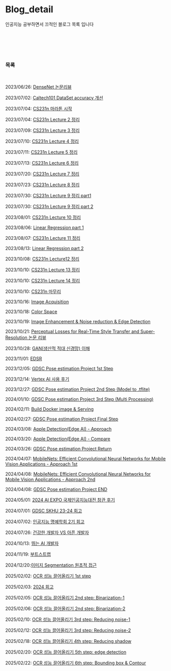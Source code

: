# Blog_detail

인공지능 공부하면서 끄적인 블로그 목록 입니다




</br>
</br>
</br>
</br>

### 목록
</br>

2023/06/26: [DenseNet 논문리뷰](https://velog.io/@fbckdgns3/DenseNet-%EB%85%BC%EB%AC%B8-%EB%A6%AC%EB%B7%B0)



2023/07/02: [Caltech101 DataSet accuracy 개선](https://velog.io/@fbckdgns3/Caltech101-DataSet-accuracy-%EA%B0%9C%EC%84%A0)



2023/07/04: [CS231n 마라톤 시작](https://velog.io/@fbckdgns3/CS231n-%EB%A7%88%EB%9D%BC%ED%86%A4-%EC%8B%9C%EC%9E%91)



2023/07/04: [CS231n Lecture 2 정리](https://velog.io/@fbckdgns3/CS231n-Lecture-2-%EC%A0%95%EB%A6%AC)



2023/07/09: [CS231n Lecture 3 정리](https://velog.io/@fbckdgns3/CS231n-Lecture-3-%EC%A0%95%EB%A6%AC-k125tc60)



2023/07/10: [CS231n Lecture 4 정리](https://velog.io/@fbckdgns3/CS231n-Lecture4-%EC%A0%95%EB%A6%AC)



2023/07/11: [CS231n Lecture 5 정리](https://velog.io/@fbckdgns3/CS231n-Lecture-5-%EC%A0%95%EB%A6%AC)



2023/07/13: [CS231n Lecture 6 정리](https://velog.io/@fbckdgns3/CS231n-Lecture-6-%EC%A0%95%EB%A6%AC)



2023/07/20: [CS231n Lecture 7 정리](https://velog.io/@fbckdgns3/CS231n-Lecture-7-%EC%A0%95%EB%A6%AC)



2023/07/23: [CS231n Lecture 8 정리](https://velog.io/@fbckdgns3/CS231n-8%EA%B0%95-%EC%A0%95%EB%A6%AC)



2023/07/30: [CS231n Lecture 9 정리 part1](https://velog.io/@fbckdgns3/CS231n-Lecture-9-%EC%A0%95%EB%A6%AC-part1)



2023/07/30: [CS231n Lecture 9 정리 part 2](https://velog.io/@fbckdgns3/CS231n-Lecture9-Part-2)



2023/08/01: [CS231n Lecture 10 정리](https://velog.io/@fbckdgns3/CS231n-Lecture-10-%EC%A0%95%EB%A6%AC)



2023/08/06: [Linear Regression part 1](https://velog.io/@fbckdgns3/Linear-Regression-part-1)



2023/08/07: [CS231n Lecture 11 정리](https://velog.io/@fbckdgns3/CS231n-Lecture-11-%EC%A0%95%EB%A6%AC)



2023/08/13: [Linear Regression part 2](https://velog.io/@fbckdgns3/Linear-Regression-part-2)



2023/10/08: [CS231n Lecture12 정리](https://velog.io/@fbckdgns3/CS231n-Lecture12-%EC%A0%95%EB%A6%AC)



2023/10/10: [CS231n Lecture 13 정리](https://velog.io/@fbckdgns3/CS231n-Lecture-13-%EC%A0%95%EB%A6%AC)



2023/10/10: [CS231n Lecture 14 정리](https://velog.io/@fbckdgns3/CS231n-Lecture-14-%EC%A0%95%EB%A6%AC)



2023/10/10: [CS231n 마무리](https://velog.io/@fbckdgns3/CS231n-%EB%A7%88%EB%AC%B4%EB%A6%AC)



2023/10/16: [Image Acquisition](https://velog.io/@fbckdgns3/Image-Acquisition)



2023/10/18: [Color Space](https://velog.io/@fbckdgns3/Color-Space-Image-Enhancement)


2023/10/19: [Image Enhancement & Noise reduction & Edge Detection](https://velog.io/@fbckdgns3/Image-Enhancement-Noise-reduction-Edge-Detection)


2023/10/21: [Perceptual Losses for Real-Time Style Transfer and Super-Resolution 논문 리뷰](https://velog.io/@fbckdgns3/Perceptual-Losses-for-Real-Time-Style-Transferand-Super-Resolution-%EB%85%BC%EB%AC%B8-%EB%A6%AC%EB%B7%B0)

2023/10/28: [GAN(생산적 적대 신경망) 이해](https://velog.io/@fbckdgns3/GAN%EC%83%9D%EC%82%B0%EC%A0%81-%EC%A0%81%EB%8C%80-%EC%8B%A0%EA%B2%BD%EB%A7%9D-%EC%9D%B4%ED%95%B4)

2023/11/01: [EDSR](https://velog.io/@fbckdgns3/EDSR)

2023/12/05: [GDSC Pose estimation Project 1st Step](https://velog.io/@fbckdgns3/GDSC-Solution-challenge-1)

2023/12/14: [Vertex AI 사용 후기](https://velog.io/@fbckdgns3/Vertex-AI-%EC%82%AC%EC%9A%A9-%ED%9B%84%EA%B8%B0)

2023/12/27: [GDSC Pose estimation Project 2nd Step (Model to .tflite)](https://velog.io/@fbckdgns3/%EB%AA%A8%EB%8D%B8-to-tflite)

2024/01/10: [GDSC Pose estimation Project 3rd Step (Multi Processing)](https://velog.io/@fbckdgns3/GDSC-Pose-estimation-Project-3-Multi-Processing)

2024/02/11: [Build Docker image & Serving](https://velog.io/@fbckdgns3/Build-Docker-image-Serving#duckdns)

2024/02/27: [GDSC Pose estimation Project Final Step](https://velog.io/@fbckdgns3/GDSC-Pose-estimation-Project-Final-Step) 

2024/03/08: [Apple Detection(Edge AI) - Approach](https://velog.io/@fbckdgns3/Apple-DetectionEdge-AI-Approach)

2024/03/20: [Apple Detection(Edge AI) - Compare](https://velog.io/@fbckdgns3/Apple-DetectionEdge-AI-Compare) 

2024/03/26: [GDSC Pose estimation Project Return](https://velog.io/@fbckdgns3/GDSC-Pose-estimation-Project-Return)

2024/04/07: [MobileNets: Efficient Convolutional Neural Networks for Mobile Vision Applications - Approach 1st](https://velog.io/@fbckdgns3/MobileNets-Efficient-Convolutional-Neural-Networks-for-Mobile-VisionApplications-Approach-1st)

2024/04/08: [MobileNets: Efficient Convolutional Neural Networks for Mobile Vision Applications - Approach 2nd](https://velog.io/@fbckdgns3/MobileNets-Efficient-Convolutional-Neural-Networks-for-Mobile-Vision-Applications-Approach-2nd)

2024/04/08: [GDSC Pose estimation Project END](https://velog.io/@fbckdgns3/GDSC-Pose-estimation-Project-END)

2024/05/01: [2024 AI EXPO 국제인공지능대전 참관 후기](https://velog.io/@fbckdgns3/2024-AI-EXPO-%EA%B5%AD%EC%A0%9C%EC%9D%B8%EA%B3%B5%EC%A7%80%EB%8A%A5%EB%8C%80%EC%A0%84-%EC%B0%B8%EA%B4%80-%ED%9B%84%EA%B8%B0)

2024/07/01: [GDSC SKHU 23-24 회고](https://velog.io/@fbckdgns3/GDSC-SKHU-23-24-%ED%9A%8C%EA%B3%A0)

2024/07/02: [인공지능 명예학회 2기 회고](https://velog.io/@fbckdgns3/%EC%9D%B8%EA%B3%B5%EC%A7%80%EB%8A%A5-%EB%AA%85%EC%98%88%ED%95%99%ED%9A%8C-2%EA%B8%B0-%ED%9A%8C%EA%B3%A0)

2024/07/26: [건강한 개발자 VS 아픈 개발자](https://velog.io/@fbckdgns3/%EA%B1%B4%EA%B0%95%ED%95%9C-%EA%B0%9C%EB%B0%9C%EC%9E%90-VS-%EC%95%84%ED%94%88-%EA%B0%9C%EB%B0%9C%EC%9E%90)

2024/10/13: [뛰는 AI 개발자](https://velog.io/@fbckdgns3/%EB%9B%B0%EB%8A%94-AI-%EA%B0%9C%EB%B0%9C%EC%9E%90#5-%EB%A7%88%EB%AC%B4%EB%A6%AC)

2024/11/19: [부트스트랩](https://velog.io/@fbckdgns3/%EB%B6%80%ED%8A%B8%EC%8A%A4%ED%8A%B8%EB%9E%A9)

2024/12/20:[이미지 Segmentation 원초적 접근](https://velog.io/@fbckdgns3/%EC%9D%B4%EB%AF%B8%EC%A7%80-Segmentation-%EC%9B%90%EC%B4%88%EC%A0%81-%EC%A0%91%EA%B7%BC)

2025/02/02: [OCR 성능 끌어올리기 1st step](https://velog.io/@fbckdgns3/OCR-%EC%84%B1%EB%8A%A5-%EB%81%8C%EC%96%B4%EC%98%AC%EB%A6%AC%EA%B8%B0-1st-step)

2025/02/03: [2024 회고](https://velog.io/@fbckdgns3/2024%EB%85%84-%ED%9A%8C%EA%B3%A0)

2025/02/05: [OCR 성능 끌어올리기 2nd step: Binarization-1](https://velog.io/@fbckdgns3/OCR-%EC%84%B1%EB%8A%A5-%EB%81%8C%EC%96%B4%EC%98%AC%EB%A6%AC%EA%B8%B0-2nd-step#--manual-thresholding%EC%88%98%EB%8F%99-%EC%9E%84%EA%B3%84%EA%B0%92)

2025/02/06: [OCR 성능 끌어올리기 2nd step: Binarization-2](https://velog.io/@fbckdgns3/OCR-%EC%84%B1%EB%8A%A5-%EB%81%8C%EC%96%B4%EC%98%AC%EB%A6%AC%EA%B8%B0-2nd-step-Binarization-2)

2025/02/10: [OCR 성능 끌어올리기 3rd step: Reducing noise-1](https://velog.io/@fbckdgns3/OCR-%EC%84%B1%EB%8A%A5-%EB%81%8C%EC%96%B4%EC%98%AC%EB%A6%AC%EA%B8%B0-3rd-step-Reducing-noise-1)

2025/02/12: [OCR 성능 끌어올리기 3rd step: Reducing noise-2](https://velog.io/@fbckdgns3/OCR-%EC%84%B1%EB%8A%A5-%EB%81%8C%EC%96%B4%EC%98%AC%EB%A6%AC%EA%B8%B0-3rd-step-Reducing-noise-2)

2025/02/18: [OCR 성능 끌어올리기 4th step: Reducing shadow](https://velog.io/@fbckdgns3/OCR-%EC%84%B1%EB%8A%A5-%EB%81%8C%EC%96%B4%EC%98%AC%EB%A6%AC%EA%B8%B0-4th-step-Reducing-shadow)

2025/02/20: [OCR 성능 끌어올리기 5th step: edge detection](https://velog.io/@fbckdgns3/OCR-%EC%84%B1%EB%8A%A5-%EB%81%8C%EC%96%B4%EC%98%AC%EB%A6%AC%EA%B8%B0-5th-step-edge-detection)

2025/02/22: [OCR 성능 끌어올리기 6th step: Bounding box & Contour](https://velog.io/@fbckdgns3/OCR-%EC%84%B1%EB%8A%A5-%EB%81%8C%EC%96%B4%EC%98%AC%EB%A6%AC%EA%B8%B0-6th-step-Bounding-box-Contour)
